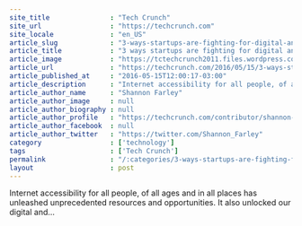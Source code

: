 ```yaml
---
site_title               : "Tech Crunch"
site_url                 : "https://techcrunch.com"
site_locale              : "en_US"
article_slug             : "3-ways-startups-are-fighting-for-digital-and-physical-security"
article_title            : "3 ways startups are fighting for digital and physical security"
article_image            : "https://tctechcrunch2011.files.wordpress.com/2016/05/13911417932_10ff68c9f2_k.jpg?w=764&h=400&crop=1"
article_url              : "https://techcrunch.com/2016/05/15/3-ways-startups-are-fighting-for-digital-and-physical-security/"
article_published_at     : "2016-05-15T12:00:17-03:00"
article_description      : "Internet accessibility for all people, of all ages and in all places has unleashed unprecedented resources and opportunities. It also unlocked our digital and..."
article_author_name      : "Shannon Farley"
article_author_image     : null
article_author_biography : null
article_author_profile   : "https://techcrunch.com/contributor/shannon-farley/"
article_author_facebook  : null
article_author_twitter   : "https://twitter.com/Shannon_Farley"
category                 : ['technology']
tags                     : ['Tech Crunch']
permalink                : "/:categories/3-ways-startups-are-fighting-for-digital-and-physical-security/"
layout                   : post
---
```


Internet accessibility for all people, of all ages and in all places has unleashed unprecedented resources and opportunities. It also unlocked our digital and...
